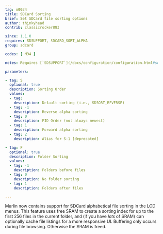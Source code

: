 ```yaml
---
tag: m0034
title: SDCard Sorting
brief: Set SDCard file sorting options
author: thinkyhead
contrib: classicrocker883

since: 1.1.0
requires: SDSUPPORT, SDCARD_SORT_ALPHA
group: sdcard

codes: [ M34 ]

notes: Requires [`SDSUPPORT`](/docs/configuration/configuration.html#sd-card) and `SDCARD_SORT_ALPHA`.

parameters:

- tag: S
  optional: true
  description: Sorting Order
  values:
  - tag:
    description: Default sorting (i.e., SDSORT_REVERSE)
  - tag: -1
    description: Reverse alpha sorting
  - tag: 0
    description: FID Order (not always newest)
  - tag: 1
    description: Forward alpha sorting
  - tag: 2
    description: Alias for S-1 [deprecated]

- tag: F
  optional: true
  description: Folder Sorting
  values:
  - tag: -1
    description: Folders before files
  - tag: 0
    description: No folder sorting
  - tag: 1
    description: Folders after files

---
```


Marlin now contains support for SDCard alphabetical file sorting in the LCD menus. This feature uses free SRAM to create a sorting index for up to the first 256 files in the current folder, and (if you have _lots_ of SRAM) can optionally cache file listings for a more responsive UI. Buffering only occurs during file browsing. Otherwise the SRAM is freed.

